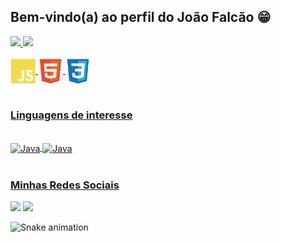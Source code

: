 ## Bem-vindo(a) ao perfil do João Falcão 😁

 <div>
   <a href="https://github.com/jgabfalcao">
   <img height="180em" src="https://github-readme-stats.vercel.app/api?username=jgabfalcao&show_icons=true&theme=maroongold&include_all_commits=true&count_private=true"/>
   <img height="180em" src="https://github-readme-stats.vercel.app/api/top-langs/?username=jgabfalcao&layout=compact&langs_count=6&theme=maroongold"/>
</div>
<div style="display: inline_block"><br>
  <img align="center" alt="Js" height="40" width="40" src="https://raw.githubusercontent.com/devicons/devicon/master/icons/javascript/javascript-plain.svg">
  <img align="center" alt="HTML" height="40" width="40" src="https://raw.githubusercontent.com/devicons/devicon/master/icons/html5/html5-original.svg">
  <img align="center" alt="CSS" height="40" width="40" src="https://raw.githubusercontent.com/devicons/devicon/master/icons/css3/css3-original.svg">
 </div>
 <br>
 
  ### Linguagens de interesse
 <div style="display: inline_block"><br>
 <img align="center" alt="Java" height="40" width="40"src="https://cdn.jsdelivr.net/gh/devicons/devicon/icons/csharp/csharp-original.svg" />
 <img align="center" alt="Java" height="40" width="40"src="https://cdn.jsdelivr.net/gh/devicons/devicon/icons/java/java-original-wordmark.svg" />
 </div>
 
 <br>
 
  ### Minhas Redes Sociais
 
<div> 
  <a href="https://www.instagram.com/joaaofalcao/"target="_blank"><img src="https://img.shields.io/badge/-Instagram-%23E4405F?style=for-the-         badge&logo=instagram&logoColor=white" target="_blank"></a>
  <a href="https://www.linkedin.com/in/jo%C3%A3o-falc%C3%A3o013/" target="_blank"><img src="https://img.shields.io/badge/-LinkedIn-%230077B5?style=for-the-badge&logo=linkedin&logoColor=white" target="_blank"></a> 
 
  ![Snake animation](https://github.com/JoFs013/JoFs013/blob/output/github-contribution-grid-snake.svg)

</div>

